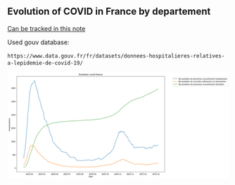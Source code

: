 ## Evolution of COVID in France by departement

[Can be tracked in this note](covid-par-dep.ipynb)

Used gouv database:
```
https://www.data.gouv.fr/fr/datasets/donnees-hospitalieres-relatives-a-lepidemie-de-covid-19/
```
![hg](EvolutionCovidParis.png)

